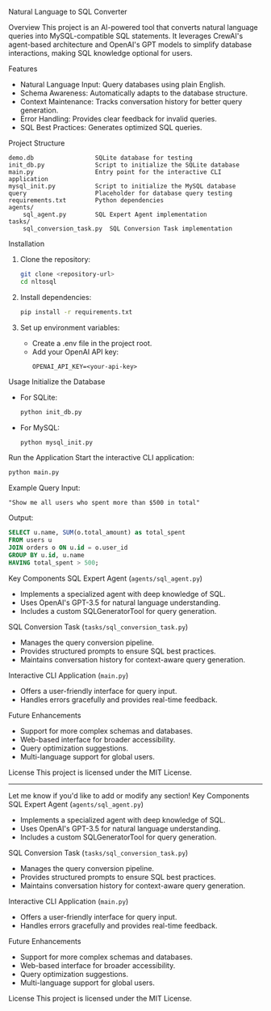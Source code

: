 
 Natural Language to SQL Converter

 Overview
This project is an AI-powered tool that converts natural language queries into MySQL-compatible SQL statements. It leverages CrewAI's agent-based architecture and OpenAI's GPT models to simplify database interactions, making SQL knowledge optional for users.

 Features
- Natural Language Input: Query databases using plain English.
- Schema Awareness: Automatically adapts to the database structure.
- Context Maintenance: Tracks conversation history for better query generation.
- Error Handling: Provides clear feedback for invalid queries.
- SQL Best Practices: Generates optimized SQL queries.

 Project Structure
```
demo.db                 SQLite database for testing
init_db.py              Script to initialize the SQLite database
main.py                 Entry point for the interactive CLI application
mysql_init.py           Script to initialize the MySQL database
query                   Placeholder for database query testing
requirements.txt        Python dependencies
agents/
    sql_agent.py        SQL Expert Agent implementation
tasks/
    sql_conversion_task.py  SQL Conversion Task implementation
```

 Installation
1. Clone the repository:
   ```bash
   git clone <repository-url>
   cd nltosql
   ```

2. Install dependencies:
   ```bash
   pip install -r requirements.txt
   ```

3. Set up environment variables:
   - Create a .env file in the project root.
   - Add your OpenAI API key:
     ```
     OPENAI_API_KEY=<your-api-key>
     ```

 Usage
 Initialize the Database
- For SQLite:
  ```bash
  python init_db.py
  ```
- For MySQL:
  ```bash
  python mysql_init.py
  ```

 Run the Application
Start the interactive CLI application:
```bash
python main.py
```

 Example Query
Input:
```
"Show me all users who spent more than $500 in total"
```

Output:
```sql
SELECT u.name, SUM(o.total_amount) as total_spent
FROM users u
JOIN orders o ON u.id = o.user_id
GROUP BY u.id, u.name
HAVING total_spent > 500;
```

 Key Components
 SQL Expert Agent (`agents/sql_agent.py`)
- Implements a specialized agent with deep knowledge of SQL.
- Uses OpenAI's GPT-3.5 for natural language understanding.
- Includes a custom SQLGeneratorTool for query generation.

 SQL Conversion Task (`tasks/sql_conversion_task.py`)
- Manages the query conversion pipeline.
- Provides structured prompts to ensure SQL best practices.
- Maintains conversation history for context-aware query generation.

 Interactive CLI Application (`main.py`)
- Offers a user-friendly interface for query input.
- Handles errors gracefully and provides real-time feedback.

 Future Enhancements
- Support for more complex schemas and databases.
- Web-based interface for broader accessibility.
- Query optimization suggestions.
- Multi-language support for global users.

 License
This project is licensed under the MIT License.

---

Let me know if you'd like to add or modify any section! Key Components
 SQL Expert Agent (`agents/sql_agent.py`)
- Implements a specialized agent with deep knowledge of SQL.
- Uses OpenAI's GPT-3.5 for natural language understanding.
- Includes a custom SQLGeneratorTool for query generation.

 SQL Conversion Task (`tasks/sql_conversion_task.py`)
- Manages the query conversion pipeline.
- Provides structured prompts to ensure SQL best practices.
- Maintains conversation history for context-aware query generation.

 Interactive CLI Application (`main.py`)
- Offers a user-friendly interface for query input.
- Handles errors gracefully and provides real-time feedback.

 Future Enhancements
- Support for more complex schemas and databases.
- Web-based interface for broader accessibility.
- Query optimization suggestions.
- Multi-language support for global users.

 License
This project is licensed under the MIT License.
